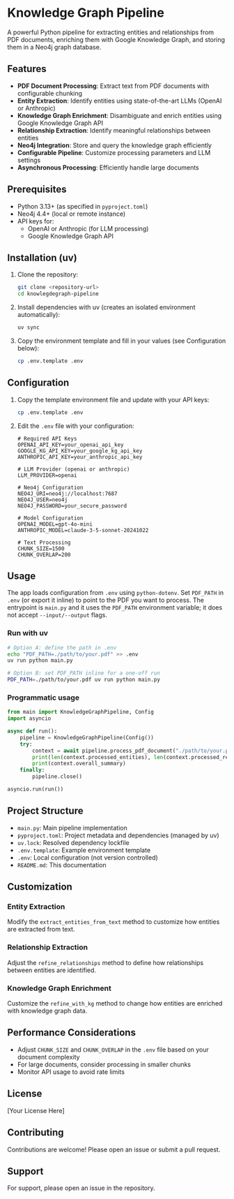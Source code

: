 # Knowledge Graph Pipeline

A powerful Python pipeline for extracting entities and relationships from PDF documents, enriching them with Google Knowledge Graph, and storing them in a Neo4j graph database.

## Features

- **PDF Document Processing**: Extract text from PDF documents with configurable chunking
- **Entity Extraction**: Identify entities using state-of-the-art LLMs (OpenAI or Anthropic)
- **Knowledge Graph Enrichment**: Disambiguate and enrich entities using Google Knowledge Graph API
- **Relationship Extraction**: Identify meaningful relationships between entities
- **Neo4j Integration**: Store and query the knowledge graph efficiently
- **Configurable Pipeline**: Customize processing parameters and LLM settings
- **Asynchronous Processing**: Efficiently handle large documents

## Prerequisites

- Python 3.13+ (as specified in `pyproject.toml`)
- Neo4j 4.4+ (local or remote instance)
- API keys for:
  - OpenAI or Anthropic (for LLM processing)
  - Google Knowledge Graph API

## Installation (uv)

1. Clone the repository:

   ```bash
   git clone <repository-url>
   cd knowlegdegraph-pipeline
   ```

2. Install dependencies with uv (creates an isolated environment automatically):

   ```bash
   uv sync
   ```

3. Copy the environment template and fill in your values (see Configuration below):

   ```bash
   cp .env.template .env
   ```

## Configuration

1. Copy the template environment file and update with your API keys:

   ```bash
   cp .env.template .env
   ```

2. Edit the `.env` file with your configuration:

   ```
   # Required API Keys
   OPENAI_API_KEY=your_openai_api_key
   GOOGLE_KG_API_KEY=your_google_kg_api_key
   ANTHROPIC_API_KEY=your_anthropic_api_key

   # LLM Provider (openai or anthropic)
   LLM_PROVIDER=openai

   # Neo4j Configuration
   NEO4J_URI=neo4j://localhost:7687
   NEO4J_USER=neo4j
   NEO4J_PASSWORD=your_secure_password

   # Model Configuration
   OPENAI_MODEL=gpt-4o-mini
   ANTHROPIC_MODEL=claude-3-5-sonnet-20241022

   # Text Processing
   CHUNK_SIZE=1500
   CHUNK_OVERLAP=200
   ```

## Usage

The app loads configuration from `.env` using `python-dotenv`. Set `PDF_PATH` in `.env` (or export it inline) to point to the PDF you want to process. The entrypoint is `main.py` and it uses the `PDF_PATH` environment variable; it does not accept `--input/--output` flags.

### Run with uv

```bash
# Option A: define the path in .env
echo "PDF_PATH=./path/to/your.pdf" >> .env
uv run python main.py

# Option B: set PDF_PATH inline for a one-off run
PDF_PATH=./path/to/your.pdf uv run python main.py
```

### Programmatic usage

```python
from main import KnowledgeGraphPipeline, Config
import asyncio

async def run():
    pipeline = KnowledgeGraphPipeline(Config())
    try:
        context = await pipeline.process_pdf_document("./path/to/your.pdf")
        print(len(context.processed_entities), len(context.processed_relationships))
        print(context.overall_summary)
    finally:
        pipeline.close()

asyncio.run(run())
```

## Project Structure

- `main.py`: Main pipeline implementation
- `pyproject.toml`: Project metadata and dependencies (managed by uv)
- `uv.lock`: Resolved dependency lockfile
- `.env.template`: Example environment template
- `.env`: Local configuration (not version controlled)
- `README.md`: This documentation

## Customization

### Entity Extraction

Modify the `extract_entities_from_text` method to customize how entities are extracted from text.

### Relationship Extraction

Adjust the `refine_relationships` method to define how relationships between entities are identified.

### Knowledge Graph Enrichment

Customize the `refine_with_kg` method to change how entities are enriched with knowledge graph data.

## Performance Considerations

- Adjust `CHUNK_SIZE` and `CHUNK_OVERLAP` in the `.env` file based on your document complexity
- For large documents, consider processing in smaller chunks
- Monitor API usage to avoid rate limits

## License

[Your License Here]

## Contributing

Contributions are welcome! Please open an issue or submit a pull request.

## Support

For support, please open an issue in the repository.
